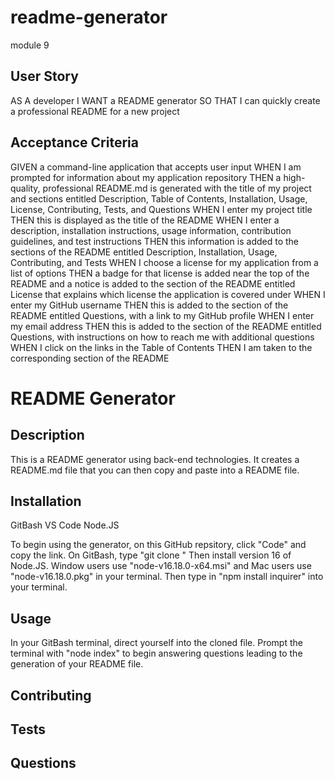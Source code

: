 # readme-generator
module 9

## User Story
AS A developer
I WANT a README generator
SO THAT I can quickly create a professional README for a new project

## Acceptance Criteria
GIVEN a command-line application that accepts user input
WHEN I am prompted for information about my application repository
THEN a high-quality, professional README.md is generated with the title of my project and sections entitled Description, Table of Contents, Installation, Usage, License, Contributing, Tests, and Questions
WHEN I enter my project title
THEN this is displayed as the title of the README
WHEN I enter a description, installation instructions, usage information, contribution guidelines, and test instructions
THEN this information is added to the sections of the README entitled Description, Installation, Usage, Contributing, and Tests
WHEN I choose a license for my application from a list of options
THEN a badge for that license is added near the top of the README and a notice is added to the section of the README entitled License that explains which license the application is covered under
WHEN I enter my GitHub username
THEN this is added to the section of the README entitled Questions, with a link to my GitHub profile
WHEN I enter my email address
THEN this is added to the section of the README entitled Questions, with instructions on how to reach me with additional questions
WHEN I click on the links in the Table of Contents
THEN I am taken to the corresponding section of the README

# README Generator 

## Description
This is a README generator using back-end technologies. It creates a README.md file that you can then copy and paste into a README file. 

## Installation
GitBash
VS Code
Node.JS

To begin using the generator, on this GitHub repsitory, click "Code" and copy the link. 
On GitBash, type "git clone <link>" 
Then install version 16 of Node.JS. Window users use "node-v16.18.0-x64.msi" and Mac users use "node-v16.18.0.pkg" in your terminal. 
Then type in "npm install inquirer" into your terminal. 

## Usage
In your GitBash terminal, direct yourself into the cloned file. Prompt the terminal with "node index" to begin answering questions leading to the generation of your README file. 

## Contributing

## Tests

## Questions

